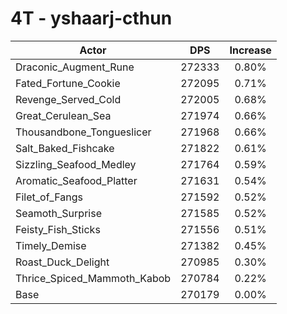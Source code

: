 # 4T - yshaarj-cthun
| Actor | DPS | Increase |
|---|:---:|:---:|
|Draconic_Augment_Rune|272333|0.80%|
|Fated_Fortune_Cookie|272095|0.71%|
|Revenge_Served_Cold|272005|0.68%|
|Great_Cerulean_Sea|271974|0.66%|
|Thousandbone_Tongueslicer|271968|0.66%|
|Salt_Baked_Fishcake|271822|0.61%|
|Sizzling_Seafood_Medley|271764|0.59%|
|Aromatic_Seafood_Platter|271631|0.54%|
|Filet_of_Fangs|271592|0.52%|
|Seamoth_Surprise|271585|0.52%|
|Feisty_Fish_Sticks|271556|0.51%|
|Timely_Demise|271382|0.45%|
|Roast_Duck_Delight|270985|0.30%|
|Thrice_Spiced_Mammoth_Kabob|270784|0.22%|
|Base|270179|0.00%|
